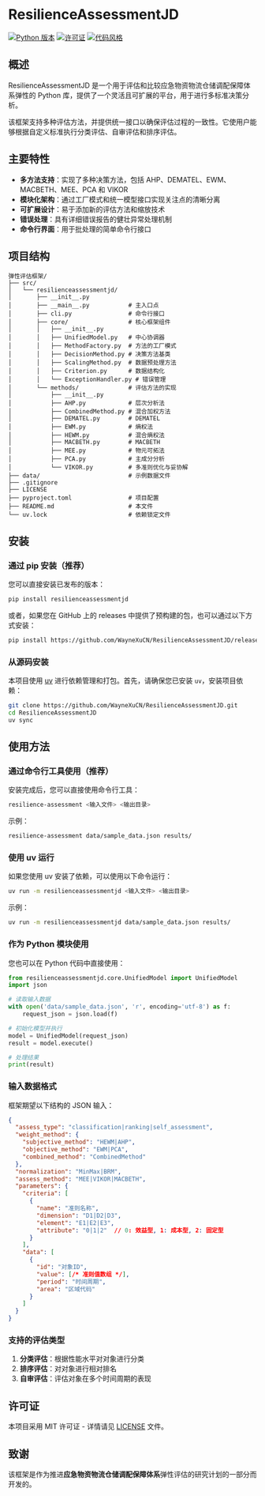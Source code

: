 # ResilienceAssessmentJD

[![Python 版本](https://img.shields.io/badge/python-3.10%2B-blue)](https://www.python.org/downloads/)
[![许可证](https://img.shields.io/badge/license-MIT-green)](LICENSE)
[![代码风格](https://img.shields.io/badge/code%20style-ruff-orange)](https://docs.astral.sh/ruff/)

## 概述

ResilienceAssessmentJD 是一个用于评估和比较应急物资物流仓储调配保障体系弹性的 Python 库，提供了一个灵活且可扩展的平台，用于进行多标准决策分析。

该框架支持多种评估方法，并提供统一接口以确保评估过程的一致性。它使用户能够根据自定义标准执行分类评估、自审评估和排序评估。

## 主要特性

- **多方法支持**：实现了多种决策方法，包括 AHP、DEMATEL、EWM、MACBETH、MEE、PCA 和 VIKOR
- **模块化架构**：通过工厂模式和统一模型接口实现关注点的清晰分离
- **可扩展设计**：易于添加新的评估方法和缩放技术
- **错误处理**：具有详细错误报告的健壮异常处理机制
- **命令行界面**：用于批处理的简单命令行接口

## 项目结构

```
弹性评估框架/
├── src/
│   └── resilienceassessmentjd/
│       ├── __init__.py
│       ├── __main__.py           # 主入口点
│       ├── cli.py                # 命令行接口
│       ├── core/                 # 核心框架组件
│       │   ├── __init__.py
│       │   ├── UnifiedModel.py   # 中心协调器
│       │   ├── MethodFactory.py  # 方法的工厂模式
│       │   ├── DecisionMethod.py # 决策方法基类
│       │   ├── ScalingMethod.py  # 数据预处理方法
│       │   ├── Criterion.py      # 数据结构化
│       │   └── ExceptionHandler.py # 错误管理
│       └── methods/              # 评估方法的实现
│           ├── __init__.py
│           ├── AHP.py            # 层次分析法
│           ├── CombinedMethod.py # 混合加权方法
│           ├── DEMATEL.py        # DEMATEL
│           ├── EWM.py            # 熵权法
│           ├── HEWM.py           # 混合熵权法
│           ├── MACBETH.py        # MACBETH
│           ├── MEE.py            # 物元可拓法
│           ├── PCA.py            # 主成分分析
│           └── VIKOR.py          # 多准则优化与妥协解
├── data/                         # 示例数据文件
├── .gitignore
├── LICENSE
├── pyproject.toml                # 项目配置
├── README.md                     # 本文件
└── uv.lock                       # 依赖锁定文件
```

## 安装

### 通过 pip 安装（推荐）

您可以直接安装已发布的版本：

```bash
pip install resilienceassessmentjd
```

或者，如果您在 GitHub 上的 releases 中提供了预构建的包，也可以通过以下方式安装：

```bash
pip install https://github.com/WayneXuCN/ResilienceAssessmentJD/releases/download/v1.0.0/resilienceassessmentjd-1.0.0-py3-none-any.whl
```

### 从源码安装

本项目使用 [uv](https://github.com/astral-sh/uv) 进行依赖管理和打包。首先，请确保您已安装 `uv`，安装项目依赖：

```bash
git clone https://github.com/WayneXuCN/ResilienceAssessmentJD.git
cd ResilienceAssessmentJD
uv sync
```

## 使用方法

### 通过命令行工具使用（推荐）

安装完成后，您可以直接使用命令行工具：

```bash
resilience-assessment <输入文件> <输出目录>
```

示例：

```bash
resilience-assessment data/sample_data.json results/
```

### 使用 uv 运行

如果您使用 uv 安装了依赖，可以使用以下命令运行：

```bash
uv run -m resilienceassessmentjd <输入文件> <输出目录>
```

示例：

```bash
uv run -m resilienceassessmentjd data/sample_data.json results/
```

### 作为 Python 模块使用

您也可以在 Python 代码中直接使用：

```python
from resilienceassessmentjd.core.UnifiedModel import UnifiedModel
import json

# 读取输入数据
with open('data/sample_data.json', 'r', encoding='utf-8') as f:
    request_json = json.load(f)

# 初始化模型并执行
model = UnifiedModel(request_json)
result = model.execute()

# 处理结果
print(result)
```

### 输入数据格式

框架期望以下结构的 JSON 输入：

```json
{
  "assess_type": "classification|ranking|self_assessment",
  "weight_method": {
    "subjective_method": "HEWM|AHP",
    "objective_method": "EWM|PCA",
    "combined_method": "CombinedMethod"
  },
  "normalization": "MinMax|BRM",
  "assess_method": "MEE|VIKOR|MACBETH",
  "parameters": {
    "criteria": [
      {
        "name": "准则名称",
        "dimension": "D1|D2|D3",
        "element": "E1|E2|E3",
        "attribute": "0|1|2"  // 0: 效益型, 1: 成本型, 2: 固定型
      }
    ],
    "data": [
      {
        "id": "对象ID",
        "value": [/* 准则值数组 */],
        "period": "时间周期",
        "area": "区域代码"
      }
    ]
  }
}
```

### 支持的评估类型

1. **分类评估**：根据性能水平对对象进行分类
2. **排序评估**：对对象进行相对排名
3. **自审评估**：评估对象在多个时间周期的表现

## 许可证

本项目采用 MIT 许可证 - 详情请见 [LICENSE](LICENSE) 文件。

## 致谢

该框架是作为推进**应急物资物流仓储调配保障体系**弹性评估的研究计划的一部分而开发的。
